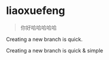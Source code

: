 # liaoxuefeng

> 你好哈哈哈哈哈

Creating a new branch is quick. 

Creating a new branch is quick & simple 